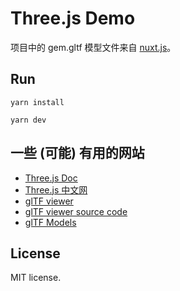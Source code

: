 # Three.js Demo

项目中的 gem.gltf 模型文件来自 [nuxt.js](https://v3.nuxtjs.org)。

## Run

```shell
yarn install

yarn dev
```

## 一些 (可能) 有用的网站

- [Three.js Doc](https://threejs.org/docs/index.html)
- [Three.js 中文网](http://www.webgl3d.cn/)
- [glTF viewer](https://gltf-viewer.donmccurdy.com/)
- [glTF viewer source code](https://github.com/donmccurdy/three-gltf-viewer)
- [glTF Models](https://sketchfab.com/models?features=downloadable&sort_by=-likeCount&type=models)

## License

MIT license.
